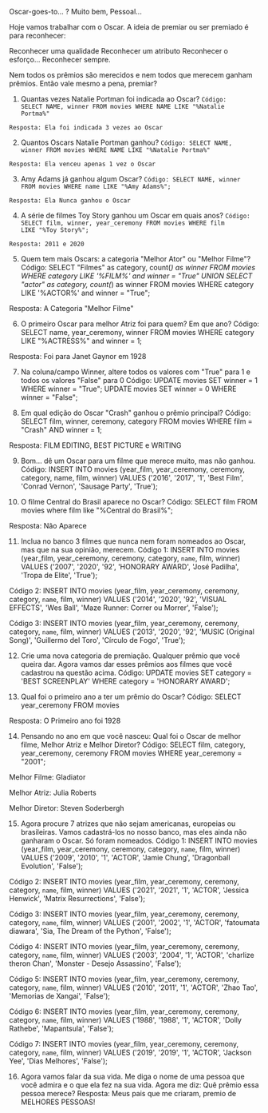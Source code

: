 Oscar-goes-to... ?
Muito bem, Pessoal...

Hoje vamos trabalhar com o Oscar. A ideia de premiar ou ser premiado é para reconhecer:

Reconhecer uma qualidade
Reconhecer um atributo
Reconhecer o esforço...
Reconhecer sempre.

Nem todos os prêmios são merecidos e nem todos que merecem ganham prêmios. Então vale mesmo a pena, premiar?

1) Quantas vezes Natalie Portman foi indicada ao Oscar?
<code>Código: SELECT NAME, winner FROM movies WHERE NAME LIKE "%Natalie Portma%"</code>

<code>Resposta: Ela foi indicada 3 vezes ao Oscar</code>


2) Quantos Oscars Natalie Portman ganhou?
<code>Código: SELECT NAME, winner FROM movies WHERE NAME LIKE "%Natalie Portma%"</code>

<code>Resposta: Ela venceu apenas 1 vez o Oscar</code>


3) Amy Adams já ganhou algum Oscar?
<code>Código: SELECT NAME, winner FROM movies WHERE name LIKE "%Amy Adams%";</code>

<code>Resposta: Ela Nunca ganhou o Oscar</code>


4) A série de filmes Toy Story ganhou um Oscar em quais anos?
<code>Código: SELECT film, winner, year_ceremony FROM movies WHERE film LIKE "%Toy Story%";</code>

<code>Resposta: 2011 e 2020</code>


5) Quem tem mais Oscars: a categoria "Melhor Ator" ou "Melhor Filme"?
Código: SELECT "Filmes" as category, count(*) as winner FROM movies WHERE category LIKE '%FILM%' and winner = "True" UNION SELECT "actor" as category, count(*) as winner FROM movies WHERE category LIKE '%ACTOR%' and winner = "True";

Resposta: A Categoria "Melhor Filme"


6) O primeiro Oscar para melhor Atriz foi para quem? Em que ano?
Código: SELECT name, year_ceremony, winner FROM movies WHERE category LIKE "%ACTRESS%" and winner = 1;

Resposta: Foi para Janet Gaynor em 1928


7) Na coluna/campo Winner, altere todos os valores com "True" para 1 e todos os valores "False" para 0
Código: UPDATE movies SET winner = 1 WHERE winner = "True";
UPDATE movies SET winner = 0 WHERE winner = "False";


8) Em qual edição do Oscar "Crash" ganhou o prêmio principal?
Código: SELECT film, winner, ceremony, category FROM movies WHERE film = "Crash" AND winner = 1;

Resposta: FILM EDITING, BEST PICTURE e WRITING


9) Bom... dê um Oscar para um filme que merece muito, mas não ganhou.
Código: INSERT INTO movies (year_film, year_ceremony, ceremony, category, name, film, winner) VALUES ('2016', '2017', '1', 'Best Film', 'Conrad Vernon', 'Sausage Party', 'True');


10) O filme Central do Brasil aparece no Oscar?
Código: SELECT film FROM movies where film like "%Central do Brasil%";

Resposta: Não Aparece


11) Inclua no banco 3 filmes que nunca nem foram nomeados ao Oscar, mas que na sua opinião, merecem.
Código 1: INSERT INTO movies (year_film, year_ceremony, ceremony, category, `name`, film, winner) VALUES ('2007', '2020', '92', 'HONORARY AWARD', 'José Padilha', 'Tropa de Elite', 'True');

Código 2: INSERT INTO movies (year_film, year_ceremony, ceremony, category, `name`, film, winner) VALUES ('2014', '2020', '92', 'VISUAL EFFECTS', 'Wes Ball', 'Maze Runner: Correr ou Morrer', 'False');

Código 3: INSERT INTO movies (year_film, year_ceremony, ceremony, category, `name`, film, winner) VALUES ('2013', '2020', '92', 'MUSIC (Original Song)', 'Guillermo del Toro', 'Círculo de Fogo', 'True');


12) Crie uma nova categoria de premiação. Qualquer prêmio que você queira dar. Agora vamos dar esses prêmios aos filmes que você cadastrou na questão acima.
Código: UPDATE movies SET category = 'BEST SCREENPLAY' WHERE category = 'HONORARY AWARD';


13) Qual foi o primeiro ano a ter um prêmio do Oscar?
Código: SELECT year_ceremony FROM movies

Resposta: O Primeiro ano foi 1928


14) Pensando no ano em que você nasceu: Qual foi o Oscar de melhor filme, Melhor Atriz e Melhor Diretor?
Código: SELECT film, category, year_ceremony, ceremony FROM movies WHERE year_ceremony = "2001";

Melhor Filme: Gladiator

Melhor Atriz: Julia Roberts

Melhor Diretor: Steven Soderbergh


15) Agora procure 7 atrizes que não sejam americanas, europeias ou brasileiras. Vamos cadastrá-los no nosso banco, mas eles ainda não ganharam o Oscar. Só foram nomeados.
Código 1: INSERT INTO movies (year_film, year_ceremony, ceremony, category, `name`, film, winner) VALUES ('2009', '2010', '1', 'ACTOR', 'Jamie Chung', 'Dragonball Evolution', 'False');

Código 2: INSERT INTO movies (year_film, year_ceremony, ceremony, category, `name`, film, winner) VALUES ('2021', '2021', '1', 'ACTOR', 'Jessica Henwick', 'Matrix Resurrections', 'False');

Código 3: INSERT INTO movies (year_film, year_ceremony, ceremony, category, `name`, film, winner) VALUES ('2001', '2002', '1', 'ACTOR', 'fatoumata diawara', 'Sia, The Dream of the Python', 'False');

Código 4: INSERT INTO movies (year_film, year_ceremony, ceremony, category, `name`, film, winner) VALUES ('2003', '2004', '1', 'ACTOR', 'charlize theron Chan', 'Monster - Desejo Assassino', 'False');

Código 5: INSERT INTO movies (year_film, year_ceremony, ceremony, category, `name`, film, winner) VALUES ('2010', '2011', '1', 'ACTOR', 'Zhao Tao', 'Memorias de Xangai', 'False');

Código 6: INSERT INTO movies (year_film, year_ceremony, ceremony, category, `name`, film, winner) VALUES ('1988', '1988', '1', 'ACTOR', 'Dolly Rathebe', 'Mapantsula', 'False');

Código 7: INSERT INTO movies (year_film, year_ceremony, ceremony, category, `name`, film, winner) VALUES ('2019', '2019', '1', 'ACTOR', 'Jackson Yee', 'Dias Melhores', 'False');


16) Agora vamos falar da sua vida. Me diga o nome de uma pessoa que você admira e o que ela fez na sua vida. Agora me diz: Quê prêmio essa pessoa merece?
Resposta: Meus pais que me criaram, premio de MELHORES PESSOAS!
